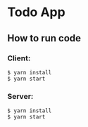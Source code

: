 # Todo App

## How to run code

### Client:

```
$ yarn install
$ yarn start
```
### Server:
```
$ yarn install
$ yarn start
```




